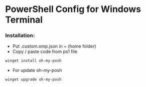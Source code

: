 # PowerShell Config for Windows Terminal

### Installation:
- Put .custom.omp.json in ~ (home folder)
- Copy / paste code from ps1 file

```sh
winget install oh-my-posh
```

- For update oh-my-posh
```sh
winget upgrade oh-my-posh
```
